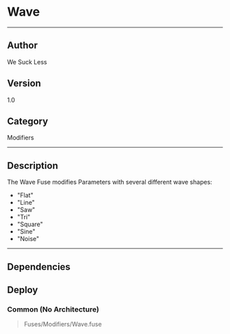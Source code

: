 # Wave
___

## Author
We Suck Less

## Version
1.0

## Category
Modifiers

___

## Description
<p>The Wave Fuse modifies Parameters with several different wave shapes:</p>
<ul>
<li>"Flat"</li>
<li>"Line"</li>
<li>"Saw"</li>
<li>"Tri"</li>
<li>"Square"</li>
<li>"Sine"</li>
<li>"Noise"</li>
</ul>



___

## Dependencies

## Deploy

### Common (No Architecture)

> Fuses/Modifiers/Wave.fuse  
